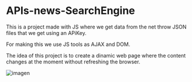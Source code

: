# APIs-news-SearchEngine

This is a project made with JS where we get data from the net throw JSON files that we get using an APiKey.

For making this we use JS tools as AJAX and DOM.

The idea of this project is to create a dinamic web page where the content changes at the moment without refreshing the browser.



![imagen](https://user-images.githubusercontent.com/73339256/117699901-a469c180-b1c5-11eb-8a6d-c03ab052efda.png)
